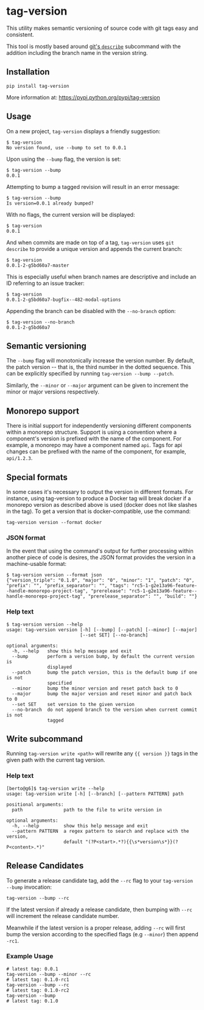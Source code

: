 # tag-version

This utility makes semantic versioning of source code with git tags easy and consistent.

This tool is mostly based around [git's `describe`](https://git-scm.com/docs/git-describe) subcommand with the addition including the branch name in the version string.


## Installation

```
pip install tag-version
```

More information at: https://pypi.python.org/pypi/tag-version


## Usage

On a new project, `tag-version` displays a friendly suggestion:

```
$ tag-version
No version found, use --bump to set to 0.0.1
```

Upon using the `--bump` flag, the version is set:

```
$ tag-version --bump
0.0.1
```

Attempting to bump a tagged revision will result in an error message:

```
$ tag-version --bump
Is version=0.0.1 already bumped?
```

With no flags, the current version will be displayed:

```
$ tag-version
0.0.1
```

And when commits are made on top of a tag, `tag-version` uses `git describe` to provide a unique version and appends the current branch:

```
$ tag-version
0.0.1-2-g5bd60a7-master
```

This is especially useful when branch names are descriptive and include an ID referring to an issue tracker:

```
$ tag-version
0.0.1-2-g5bd60a7-bugfix--482-modal-options
```

Appending the branch can be disabled with the `--no-branch` option:

```
$ tag-version --no-branch
0.0.1-2-g5bd60a7
```


## Semantic versioning

The `--bump` flag will monotonically increase the version number.  By default, the patch version -- that is, the third number in the dotted sequence.  This can be explicitly specified by running `tag-version --bump --patch`.

Similarly, the `--minor` or `--major` argument can be given to increment the minor or major versions respectively.


## Monorepo support

There is initial support for independently versioning different components within a monorepo structure.  Support is using a convention where a component's version is prefixed with the name of the component.  For example, a monorepo may have a component named `api`.  Tags for api changes can be prefixed with the name of the component, for example, `api/1.2.3`.


## Special formats

In some cases it's necessary to output the version in different formats.  For instance, using tag-version to produce a Docker tag will break docker if a monorepo version as described above is used (docker does not like slashes in the tag).  To get a version that is docker-compatible, use the command:

```
tag-version version --format docker
```

### JSON format

In the event that using the command's output for further processing within another piece of code is desires, the JSON format provides the version in a machine-usable format:

```
$ tag-version version --format json
{"version_triple": "0.1.0", "major": "0", "minor": "1", "patch": "0", "prefix": "", "prefix_separator": "", "tags": "rc5-1-g2e13a96-feature--handle-monorepo-project-tag", "prerelease": "rc5-1-g2e13a96-feature--handle-monorepo-project-tag", "prerelease_separator": "", "build": ""}
```


### Help text

```
$ tag-version version --help
usage: tag-version version [-h] [--bump] [--patch] [--minor] [--major]
                           [--set SET] [--no-branch]

optional arguments:
  -h, --help   show this help message and exit
  --bump       perform a version bump, by default the current version is
               displayed
  --patch      bump the patch version, this is the default bump if one is not
               specified
  --minor      bump the minor version and reset patch back to 0
  --major      bump the major version and reset minor and patch back to 0
  --set SET    set version to the given version
  --no-branch  do not append branch to the version when current commit is not
               tagged
```


## Write subcommand

Running `tag-version write <path>` will rewrite any `{{ version }}` tags in the given path with the current tag version.


### Help text

```
[berto@g6]$ tag-version write --help
usage: tag-version write [-h] [--branch] [--pattern PATTERN] path

positional arguments:
  path               path to the file to write version in

optional arguments:
  -h, --help         show this help message and exit
  --pattern PATTERN  a regex pattern to search and replace with the version,
                     default "(?P<start>.*?){{\s*version\s*}}(?P<content>.*)"
```


## Release Candidates

To generate a release candidate tag, add the `--rc` flag to your `tag-version --bump` invocation:

```
tag-version --bump --rc
```

If the latest version if already a release candidate, then bumping with `--rc`
will increment the release candidate number.

Meanwhile if the latest version is a proper release, adding `--rc` will first
bump the version according to the specified flags (e.g `--minor`) then append `-rc1`.


### Example Usage

```
# latest tag: 0.0.1
tag-version --bump --minor --rc
# latest tag: 0.1.0-rc1
tag-version --bump --rc
# latest tag: 0.1.0-rc2
tag-version --bump
# latest tag: 0.1.0
```
